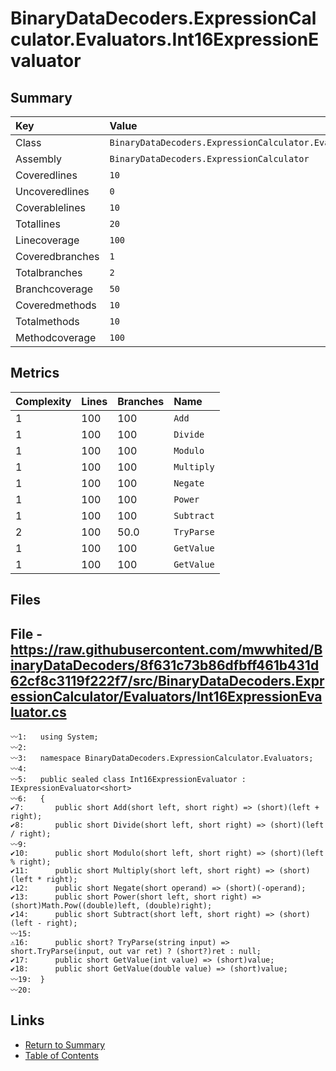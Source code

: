 ﻿# BinaryDataDecoders.ExpressionCalculator.Evaluators.Int16ExpressionEvaluator

## Summary

| Key             | Value                                                                         |
| :-------------- | :---------------------------------------------------------------------------- |
| Class           | `BinaryDataDecoders.ExpressionCalculator.Evaluators.Int16ExpressionEvaluator` |
| Assembly        | `BinaryDataDecoders.ExpressionCalculator`                                     |
| Coveredlines    | `10`                                                                          |
| Uncoveredlines  | `0`                                                                           |
| Coverablelines  | `10`                                                                          |
| Totallines      | `20`                                                                          |
| Linecoverage    | `100`                                                                         |
| Coveredbranches | `1`                                                                           |
| Totalbranches   | `2`                                                                           |
| Branchcoverage  | `50`                                                                          |
| Coveredmethods  | `10`                                                                          |
| Totalmethods    | `10`                                                                          |
| Methodcoverage  | `100`                                                                         |

## Metrics

| Complexity | Lines | Branches | Name       |
| :--------- | :---- | :------- | :--------- |
| 1          | 100   | 100      | `Add`      |
| 1          | 100   | 100      | `Divide`   |
| 1          | 100   | 100      | `Modulo`   |
| 1          | 100   | 100      | `Multiply` |
| 1          | 100   | 100      | `Negate`   |
| 1          | 100   | 100      | `Power`    |
| 1          | 100   | 100      | `Subtract` |
| 2          | 100   | 50.0     | `TryParse` |
| 1          | 100   | 100      | `GetValue` |
| 1          | 100   | 100      | `GetValue` |

## Files

## File - https://raw.githubusercontent.com/mwwhited/BinaryDataDecoders/8f631c73b86dfbff461b431d62cf8c3119f222f7/src/BinaryDataDecoders.ExpressionCalculator/Evaluators/Int16ExpressionEvaluator.cs

```CSharp
〰1:   using System;
〰2:   
〰3:   namespace BinaryDataDecoders.ExpressionCalculator.Evaluators;
〰4:   
〰5:   public sealed class Int16ExpressionEvaluator : IExpressionEvaluator<short>
〰6:   {
✔7:       public short Add(short left, short right) => (short)(left + right);
✔8:       public short Divide(short left, short right) => (short)(left / right);
〰9:   
✔10:      public short Modulo(short left, short right) => (short)(left % right);
✔11:      public short Multiply(short left, short right) => (short)(left * right);
✔12:      public short Negate(short operand) => (short)(-operand);
✔13:      public short Power(short left, short right) => (short)Math.Pow((double)left, (double)right);
✔14:      public short Subtract(short left, short right) => (short)(left - right);
〰15:  
⚠16:      public short? TryParse(string input) => short.TryParse(input, out var ret) ? (short?)ret : null;
✔17:      public short GetValue(int value) => (short)value;
✔18:      public short GetValue(double value) => (short)value;
〰19:  }
〰20:  
```

## Links

* [Return to Summary](Summary.md)
* [Table of Contents](../TOC.md)

